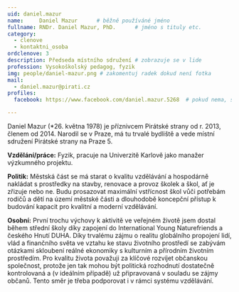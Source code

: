 ```yaml
---
uid: daniel.mazur
name:     Daniel Mazur  	# běžně používáné jméno
fullname: RNDr. Daniel Mazur, PhD.  	# jméno s tituly etc.
category:
  - clenove
  - kontaktni_osoba
ordclenove: 3
description: Předseda místního sdružení # zobrazuje se v lide
profession: Vysokoškolský pedagog, fyzik
img: people/daniel-mazur.png # zakomentuj radek dokud není fotka
mail:
  - daniel.mazur@pirati.cz
profiles:
  facebook: https://www.facebook.com/daniel.mazur.5268  # pokud nema, staci smazat tuto radku

---
```


Daniel Mazur (*26. května 1978) je příznivcem Pirátské strany od r. 2013, členem od 2014. Narodil se v Praze, má tu trvalé bydliště a vede místní sdružení Pirátské strany na Praze 5. 

**Vzdělání/práce:** Fyzik, pracuje na Univerzitě Karlově jako manažer výzkumného projektu.

**Politik:** Městská část se má starat o kvalitu vzdělávání a hospodárně nakládat s prostředky na stavby, renovace a provoz školek a škol, ať je zřizuje nebo ne. Budu prosazovat maximální vstřícnost škol vůči potřebám rodičů a dětí na území městské části a dlouhodobě koncepční přístup k budování kapacit pro kvalitní a moderní vzdělávání.

**Osobní:** První trochu výchovy k aktivitě ve veřejném životě jsem dostal během střední školy díky zapojení do International Young Naturefriends a českého Hnutí DUHA. Díky trvalému zájmu o realitu globálního propojení lidí, vlád a finančního světa ve vztahu ke stavu životního prostředí se zabývám otázkami skloubení reálné ekonomiky s kulturním a přírodním životním prostředím. Pro kvalitu života považuji za klíčové rozvíjet občanskou společnost, protože jen tak mohou být politická rozhodnutí dostatečně kontrolovaná a (v ideálním případě) už připravovaná v souladu se zájmy občanů. Tento směr je třeba podporovat i v rámci systému vzdělávání.
